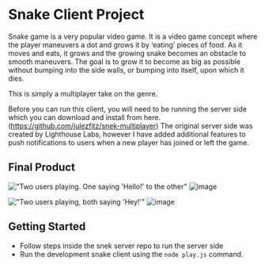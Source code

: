 # Snake Client Project

Snake game is a very popular video game. It is a video game concept where the player maneuvers a dot and grows it by ‘eating’ pieces of food. As it moves and eats, it grows and the growing snake becomes an obstacle to smooth maneuvers. The goal is to grow it to become as big as possible without bumping into the side walls, or bumping into itself, upon which it dies.

This is simply a multiplayer take on the genre.

Before you can run this client, you will need to be running the server side which you can download and install from here. (https://github.com/julezfitz/snek-multiplayer)
The original server side was created by Lighthouse Labs, however I have added additional features to push notifications to users when a new player has joined or left the game.

## Final Product

!["Two users playing. One saying 'Hello!' to the other"](#)
![image](https://user-images.githubusercontent.com/76081292/130108729-5cb3ac74-e13a-4465-8ac7-880064928a65.png)

!["Two users playing, both saying 'Hey!'"](#)
![image](https://user-images.githubusercontent.com/76081292/130108981-1449a075-28b5-49f4-b63b-37ca95f38219.png)



## Getting Started

- Follow steps inside the snek server repo to run the server side
- Run the development snake client using the `node play.js` command.